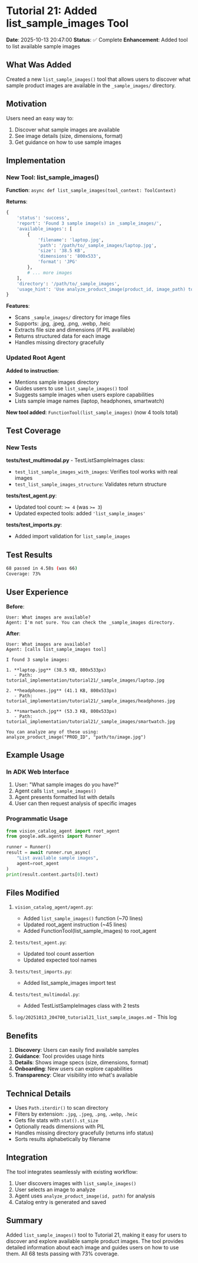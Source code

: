 # Tutorial 21: Added list_sample_images Tool

**Date**: 2025-10-13 20:47:00
**Status**: ✅ Complete
**Enhancement**: Added tool to list available sample images

## What Was Added

Created a new `list_sample_images()` tool that allows users to discover what
sample product images are available in the `_sample_images/` directory.

## Motivation

Users need an easy way to:
1. Discover what sample images are available
2. See image details (size, dimensions, format)
3. Get guidance on how to use sample images

## Implementation

### New Tool: list_sample_images()

**Function**: `async def list_sample_images(tool_context: ToolContext)`

**Returns**:
```python
{
    'status': 'success',
    'report': 'Found 3 sample image(s) in _sample_images/',
    'available_images': [
        {
            'filename': 'laptop.jpg',
            'path': '/path/to/_sample_images/laptop.jpg',
            'size': '38.5 KB',
            'dimensions': '800x533',
            'format': 'JPG'
        },
        # ... more images
    ],
    'directory': '/path/to/_sample_images',
    'usage_hint': 'Use analyze_product_image(product_id, image_path) to analyze...'
}
```

**Features**:
- Scans `_sample_images/` directory for image files
- Supports: .jpg, .jpeg, .png, .webp, .heic
- Extracts file size and dimensions (if PIL available)
- Returns structured data for each image
- Handles missing directory gracefully

### Updated Root Agent

**Added to instruction**:
- Mentions sample images directory
- Guides users to use `list_sample_images()` tool
- Suggests sample images when users explore capabilities
- Lists sample image names (laptop, headphones, smartwatch)

**New tool added**: `FunctionTool(list_sample_images)` (now 4 tools total)

## Test Coverage

### New Tests

**tests/test_multimodal.py** - TestListSampleImages class:
- `test_list_sample_images_with_images`: Verifies tool works with real images
- `test_list_sample_images_structure`: Validates return structure

**tests/test_agent.py**:
- Updated tool count: `>= 4` (was `>= 3`)
- Updated expected tools: added `'list_sample_images'`

**tests/test_imports.py**:
- Added import validation for `list_sample_images`

## Test Results

```bash
68 passed in 4.58s (was 66)
Coverage: 73%
```

## User Experience

**Before**:
```
User: What images are available?
Agent: I'm not sure. You can check the _sample_images directory.
```

**After**:
```
User: What images are available?
Agent: [calls list_sample_images tool]

I found 3 sample images:

1. **laptop.jpg** (38.5 KB, 800x533px)
   - Path: tutorial_implementation/tutorial21/_sample_images/laptop.jpg
   
2. **headphones.jpg** (41.1 KB, 800x533px)
   - Path: tutorial_implementation/tutorial21/_sample_images/headphones.jpg
   
3. **smartwatch.jpg** (53.3 KB, 800x533px)
   - Path: tutorial_implementation/tutorial21/_sample_images/smartwatch.jpg

You can analyze any of these using:
analyze_product_image("PROD_ID", "path/to/image.jpg")
```

## Example Usage

### In ADK Web Interface

1. User: "What sample images do you have?"
2. Agent calls `list_sample_images()`
3. Agent presents formatted list with details
4. User can then request analysis of specific images

### Programmatic Usage

```python
from vision_catalog_agent import root_agent
from google.adk.agents import Runner

runner = Runner()
result = await runner.run_async(
    "List available sample images",
    agent=root_agent
)
print(result.content.parts[0].text)
```

## Files Modified

1. `vision_catalog_agent/agent.py`:
   - Added `list_sample_images()` function (~70 lines)
   - Updated root_agent instruction (~45 lines)
   - Added FunctionTool(list_sample_images) to root_agent

2. `tests/test_agent.py`:
   - Updated tool count assertion
   - Updated expected tool names

3. `tests/test_imports.py`:
   - Added list_sample_images import test

4. `tests/test_multimodal.py`:
   - Added TestListSampleImages class with 2 tests

5. `log/20251013_204700_tutorial21_list_sample_images.md` - This log

## Benefits

1. **Discovery**: Users can easily find available samples
2. **Guidance**: Tool provides usage hints
3. **Details**: Shows image specs (size, dimensions, format)
4. **Onboarding**: New users can explore capabilities
5. **Transparency**: Clear visibility into what's available

## Technical Details

- Uses `Path.iterdir()` to scan directory
- Filters by extension: `.jpg`, `.jpeg`, `.png`, `.webp`, `.heic`
- Gets file stats with `stat().st_size`
- Optionally reads dimensions with PIL
- Handles missing directory gracefully (returns info status)
- Sorts results alphabetically by filename

## Integration

The tool integrates seamlessly with existing workflow:

1. User discovers images with `list_sample_images()`
2. User selects an image to analyze
3. Agent uses `analyze_product_image(id, path)` for analysis
4. Catalog entry is generated and saved

## Summary

Added `list_sample_images()` tool to Tutorial 21, making it easy for users to
discover and explore available sample product images. The tool provides detailed
information about each image and guides users on how to use them. All 68 tests
passing with 73% coverage.
